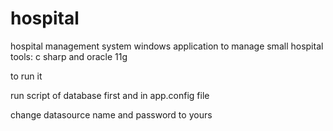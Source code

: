 # hospital
hospital management system
windows application to manage small hospital 
tools: c sharp and oracle 11g

to run it

run script of database first
and in app.config file


change datasource name and password to yours
